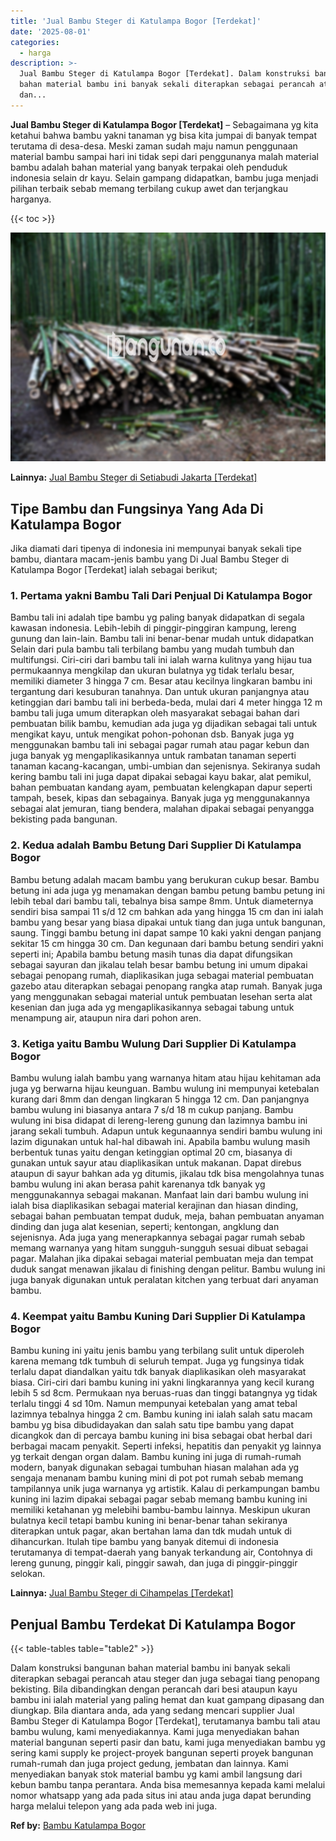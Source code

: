 ```yaml
---
title: 'Jual Bambu Steger di Katulampa Bogor [Terdekat]'
date: '2025-08-01'
categories:
  - harga
description: >-
  Jual Bambu Steger di Katulampa Bogor [Terdekat]. Dalam konstruksi bangunan
  bahan material bambu ini banyak sekali diterapkan sebagai perancah atau steger
  dan...
---
```


**Jual Bambu Steger di Katulampa Bogor \[Terdekat\]** – Sebagaimana yg kita ketahui bahwa bambu yakni tanaman yg bisa kita jumpai di banyak tempat terutama di desa-desa. Meski zaman sudah maju namun penggunaan material bambu sampai hari ini tidak sepi dari penggunanya malah material bambu adalah bahan material yang banyak terpakai oleh penduduk indonesia selain dr kayu. Selain gampang didapatkan, bambu juga menjadi pilihan terbaik sebab memang terbilang cukup awet dan terjangkau harganya.

{{< toc >}}

![Jual Bambu Steger di Katulampa Bogor [Terdekat]](/images/jual-bambu-tali-30.png)

**Lainnya:** [Jual Bambu Steger di Setiabudi Jakarta \[Terdekat\]](https://bambu.bangunan.co/jual-bambu-steger-di-setiabudi-jakarta-terdekat/)

## Tipe Bambu dan Fungsinya Yang Ada Di Katulampa Bogor

Jika diamati dari tipenya di indonesia ini mempunyai banyak sekali tipe bambu, diantara macam-jenis bambu yang Di Jual Bambu Steger di Katulampa Bogor \[Terdekat\] ialah sebagai berikut;

### 1\. Pertama yakni Bambu Tali Dari Penjual Di Katulampa Bogor

Bambu tali ini adalah tipe bambu yg paling banyak didapatkan di segala kawasan indonesia. Lebih-lebih di pinggir-pinggiran kampung, lereng gunung dan lain-lain. Bambu tali ini benar-benar mudah untuk didapatkan Selain dari pula bambu tali terbilang bambu yang mudah tumbuh dan multifungsi. Ciri-ciri dari bambu tali ini ialah warna kulitnya yang hijau tua permukaannya mengkilap dan ukuran bulatnya yg tidak terlalu besar, memiliki diameter 3 hingga 7 cm. Besar atau kecilnya lingkaran bambu ini tergantung dari kesuburan tanahnya. Dan untuk ukuran panjangnya atau ketinggian dari bambu tali ini berbeda-beda, mulai dari 4 meter hingga 12 m bambu tali juga umum diterapkan oleh masyarakat sebagai bahan dari pembuatan bilik bambu, kemudian ada juga yg dijadikan sebagai tali untuk mengikat kayu, untuk mengikat pohon-pohonan dsb. Banyak juga yg menggunakan bambu tali ini sebagai pagar rumah atau pagar kebun dan juga banyak yg mengaplikasikannya untuk rambatan tanaman seperti tanaman kacang-kacangan, umbi-umbian dan sejenisnya. Sekiranya sudah kering bambu tali ini juga dapat dipakai sebagai kayu bakar, alat pemikul, bahan pembuatan kandang ayam, pembuatan kelengkapan dapur seperti tampah, besek, kipas dan sebagainya. Banyak juga yg menggunakannya sebagai alat jemuran, tiang bendera, malahan dipakai sebagai penyangga bekisting pada bangunan.

### 2\. Kedua adalah Bambu Betung Dari Supplier Di Katulampa Bogor

Bambu betung adalah macam bambu yang berukuran cukup besar. Bambu betung ini ada juga yg menamakan dengan bambu petung bambu petung ini lebih tebal dari bambu tali, tebalnya bisa sampe 8mm. Untuk diameternya sendiri bisa sampai 11 s/d 12 cm bahkan ada yang hingga 15 cm dan ini ialah bambu yang besar yang biasa dipakai untuk tiang dan juga untuk bangunan, saung. Tinggi bambu betung ini dapat sampe 10 kaki yakni dengan panjang sekitar 15 cm hingga 30 cm. Dan kegunaan dari bambu betung sendiri yakni seperti ini; Apabila bambu betung masih tunas dia dapat difungsikan sebagai sayuran dan jikalau telah besar bambu betung ini umum dipakai sebagai penopang rumah, diaplikasikan juga sebagai material pembuatan gazebo atau diterapkan sebagai penopang rangka atap rumah. Banyak juga yang menggunakan sebagai material untuk pembuatan lesehan serta alat kesenian dan juga ada yg mengaplikasikannya sebagai tabung untuk menampung air, ataupun nira dari pohon aren.

### 3\. Ketiga yaitu Bambu Wulung Dari Supplier Di Katulampa Bogor

Bambu wulung ialah bambu yang warnanya hitam atau hijau kehitaman ada juga yg berwarna hijau keunguan. Bambu wulung ini mempunyai ketebalan kurang dari 8mm dan dengan lingkaran 5 hingga 12 cm. Dan panjangnya bambu wulung ini biasanya antara 7 s/d 18 m cukup panjang. Bambu wulung ini bisa didapat di lereng-lereng gunung dan lazimnya bambu ini jarang sekali tumbuh. Adapun untuk kegunaannya sendiri bambu wulung ini lazim digunakan untuk hal-hal dibawah ini. Apabila bambu wulung masih berbentuk tunas yaitu dengan ketinggian optimal 20 cm, biasanya di gunakan untuk sayur atau diaplikasikan untuk makanan. Dapat direbus ataupun di sayur bahkan ada yg ditumis, jikalau tdk bisa mengolahnya tunas bambu wulung ini akan berasa pahit karenanya tdk banyak yg menggunakannya sebagai makanan. Manfaat lain dari bambu wulung ini ialah bisa diaplikasikan sebagai material kerajinan dan hiasan dinding, sebagai bahan pembuatan tempat duduk, meja, bahan pembuatan anyaman dinding dan juga alat kesenian, seperti; kentongan, angklung dan sejenisnya. Ada juga yang menerapkannya sebagai pagar rumah sebab memang warnanya yang hitam sungguh-sungguh sesuai dibuat sebagai pagar. Malahan jika dipakai sebagai material pembuatan meja dan tempat duduk sangat menawan jikalau di finishing dengan pelitur. Bambu wulung ini juga banyak digunakan untuk peralatan kitchen yang terbuat dari anyaman bambu.

### 4\. Keempat yaitu Bambu Kuning Dari Supplier Di Katulampa Bogor

Bambu kuning ini yaitu jenis bambu yang terbilang sulit untuk diperoleh karena memang tdk tumbuh di seluruh tempat. Juga yg fungsinya tidak terlalu dapat diandalkan yaitu tdk banyak diaplikasikan oleh masyarakat biasa. Ciri-ciri dari bambu kuning ini yakni lingkarannya yang kecil kurang lebih 5 sd 8cm. Permukaan nya beruas-ruas dan tinggi batangnya yg tidak terlalu tinggi 4 sd 10m. Namun mempunyai ketebalan yang amat tebal lazimnya tebalnya hingga 2 cm. Bambu kuning ini ialah salah satu macam bambu yg bisa dibudidayakan dan salah satu tipe bambu yang dapat dicangkok dan di percaya bambu kuning ini bisa sebagai obat herbal dari berbagai macam penyakit. Seperti infeksi, hepatitis dan penyakit yg lainnya yg terkait dengan organ dalam. Bambu kuning ini juga di rumah-rumah modern, banyak digunakan sebagai tumbuhan hiasan malahan ada yg sengaja menanam bambu kuning mini di pot pot rumah sebab memang tampilannya unik juga warnanya yg artistik. Kalau di perkampungan bambu kuning ini lazim dipakai sebagai pagar sebab memang bambu kuning ini memiliki ketahanan yg melebihi bambu-bambu lainnya. Meskipun ukuran bulatnya kecil tetapi bambu kuning ini benar-benar tahan sekiranya diterapkan untuk pagar, akan bertahan lama dan tdk mudah untuk di dihancurkan. Itulah tipe bambu yang banyak ditemui di indonesia terutamanya di tempat-daerah yang banyak terkandung air, Contohnya di lereng gunung, pinggir kali, pinggir sawah, dan juga di pinggir-pinggir selokan.

**Lainnya:** [Jual Bambu Steger di Cihampelas \[Terdekat\]](https://bambu.bangunan.co/jual-bambu-steger-di-cihampelas-terdekat/)

## Penjual Bambu Terdekat Di Katulampa Bogor

{{< table-tables table="table2" >}}

Dalam konstruksi bangunan bahan material bambu ini banyak sekali diterapkan sebagai perancah atau steger dan juga sebagai tiang penopang bekisting. Bila dibandingkan dengan perancah dari besi ataupun kayu bambu ini ialah material yang paling hemat dan kuat gampang dipasang dan diungkap. Bila diantara anda, ada yang sedang mencari supplier Jual Bambu Steger di Katulampa Bogor \[Terdekat\], terutamanya bambu tali atau bambu wulung, kami menyediakannya. Kami juga menyediakan bahan material bangunan seperti pasir dan batu, kami juga menyediakan bambu yg sering kami supply ke project-proyek bangunan seperti proyek bangunan rumah-rumah dan juga project gedung, jembatan dan lainnya. Kami menyediakan banyak stok material bambu yg kami ambil langsung dari kebun bambu tanpa perantara. Anda bisa memesannya kepada kami melalui nomor whatsapp yang ada pada situs ini atau anda juga dapat berunding harga melalui telepon yang ada pada web ini juga.

**Ref by:** [Bambu Katulampa Bogor](https://id.wikipedia.org/wiki/Bambu)

